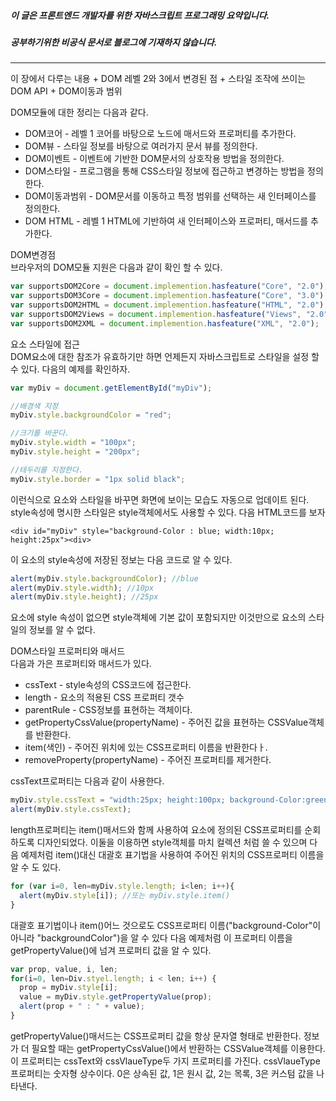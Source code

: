 ##### 이 글은 프론트엔드 개발자를 위한 자바스크립트 프로그래밍 요약입니다.
##### 공부하기위한 비공식 문서로 블로그에 기재하지 않습니다.
<hr>
이 장에서 다루는 내용  
+ DOM 레벨 2와 3에서 변경된 점
+ 스타일 조작에 쓰이는 DOM API
+ DOM이동과 범위

DOM모듈에 대한 정리는 다음과 같다.  
+ DOM코어 - 레벨 1 코어를 바탕으로 노드에 매서드와 프로퍼티를 추가한다.
+ DOM뷰 - 스타일 정보를 바탕으로 여러가지 문서 뷰를 정의한다.
+ DOM이벤트 - 이벤트에 기반한 DOM문서의 상호작용 방법을 정의한다.
+ DOM스타일 - 프로그램을 통해 CSS스타일 정보에 접근하고 변경하는 방법을 정의한다.
+ DOM이동과범위 - DOM문서를 이동하고 특정 범위를 선택하는 새 인터페이스를 정의한다.
+ DOM HTML - 레벨 1 HTML에 기반하여 새 인터페이스와 프로퍼티, 매서드를 추가한다.

DOM변경점  
브라우저의 DOM모듈 지원은 다음과 같이 확인 할 수 있다.  
```javascript
var supportsDOM2Core = document.implemention.hasfeature("Core", "2.0");
var supportsDOM3Core = document.implemention.hasfeature("Core", "3.0");
var supportsDOM2HTML = document.implemention.hasfeature("HTML", "2.0");
var supportsDOM2Views = document.implemention.hasfeature("Views", "2.0");
var supportsDOM2XML = document.implemention.hasfeature("XML", "2.0");
```

요소 스타일에 접근  
DOM요소에 대한 참조가 유효하기만 하면 언제든지 자바스크립트로 스타일을 설정 할 수 있다. 다음의 예제를 확인하자.  
```javascript
var myDiv = document.getElementById("myDiv");

//배경색 지정
myDiv.style.backgroundColor = "red";

//크기를 바꾼다.
myDiv.style.width = "100px";
myDiv.style.height = "200px";

//테두리를 지정한다.
myDiv.style.border = "1px solid black";
```
이런식으로 요소와 스타일을 바꾸면 화면에 보이는 모습도 자동으로 업데이트 된다.  
style속성에 명시한 스타일은 style객체에서도 사용할 수 있다. 다음 HTML코드를 보자
```
<div id="myDiv" style="background-Color : blue; width:10px; height:25px"><div>
```
이 요소의 style속성에 저장된 정보는 다음 코드로 알 수 있다.  
```javascript
alert(myDiv.style.backgroundColor); //blue
alert(myDiv.style.width); //10px
alert(myDiv.style.height); //25px
```
요소에 style 속성이 없으면 style객체에 기본 값이 포함되지만 이것만으로 요소의 스타일의 정보를 알 수 없다.  

DOM스타일 프로퍼티와 매서드  
다음과 가은 프로퍼티와 매서드가 있다.  
+ cssText - style속성의 CSS코드에 접근한다.
+ length - 요소의 적용된 CSS 프로퍼티 갯수
+ parentRule - CSS정보를 표현하는 객체이다.
+ getPropertyCssValue(propertyName) - 주어진 값을 표현하는 CSSValue객체를 반환한다.
+ item(색인) - 주어진 위치에 있는 CSS프로퍼티 이름을 반환한다ㅏ.
+ removeProperty(propertyName) - 주어진 프로퍼티를 제거한다.

cssText프로퍼티는 다음과 같이 사용한다.
```javascript
myDiv.style.cssText = "width:25px; height:100px; background-Color:green;"
alert(myDiv.style.cssText);
```

length프로퍼티는 item()매서드와 함께 사용하여 요소에 정의된 CSS프로퍼티를 순회하도록 디자인되었다. 이둘을 이용하면 style객체를 마치 컬렉션 처럼 쓸 수 있으며 다음 예제처럼 item()대신 대괄호 표기법을 사용하여 주어진 위치의 CSS프로퍼티 이름을 알 수 도 있다.  
```javascript
for (var i=0, len=myDiv.style.length; i<len; i++){
  alert(myDiv.style[i]); //또는 myDiv.style.item()
}
```
대괄호 표기법이나 item()어느 것으로도 CSS프로퍼티 이름("background-Color"이 아니라 "backgroundColor")을 알 수 있다 다음 예제처럼 이 프로퍼티 이름을 getPropertyValue()에 넘겨 프로퍼티 값을 알 수 있다.  
```javascript
var prop, value, i, len;
for(i=0, len=Div.styel.length; i < len; i++) {
  prop = myDiv.style[i];
  value = myDiv.style.getPropertyValue(prop);
  alert(prop + " : " + value);
}
```
getPropertyValue()매서드는 CSS프로퍼티 값을 항상 문자열 형태로 반환한다. 정보가 더 필요할 때는 getPropertyCssValue()에서 반환하는 CSSValue객체를 이용한다. 이 프로퍼티는 cssText와 cssVlaueType두 가지 프로퍼티를 가진다. cssVlaueType프로퍼티는 숫자형 상수이다. 0은 상속된 값, 1은 원시 값, 2는 목록, 3은 커스텀 값을 나타낸다.  
```javascript

```
